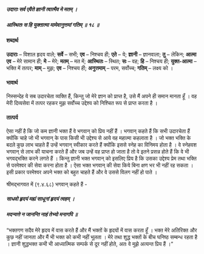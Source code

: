 ##### उदाराः सर्व एवैते ज्ञानी त्वात्मैव मे मतम् ।
##### आस्थितः स हि युक्तात्मा मामेवानुत्तमां गतिम् ॥ १८ ॥

#### शब्दार्थ

**उदाराः** – विशाल हृदय वाले; **सर्वे** – सभी; **एव** – निश्चय ही; **एते** – ये; **ज्ञानी** – ज्ञानवाला; **तु** – लेकिन; **आत्मा एव** – मेरे सामान ही; **मे** – मेरे; **मतम्** – मत में; **आस्थितः** – स्थित; **सः** – वह; **हि** – निश्चय ही; **युक्त-आत्मा** – भक्ति में तत्पर; **माम्** – मुझ; **एव** – निश्चय ही; **अनुत्तमाम्** – परम, सर्वोच्च; **गतिम्** – लक्ष्य को ।

#### भावार्थ

निस्सन्देह ये सब उदारचेता व्यक्ति हैं, किन्तु जो मेरे ज्ञान को प्राप्त है, उसे मैं अपने ही समान मानता हूँ । वह मेरी दिव्यसेवा में तत्पर रहकर मुझ सर्वोच्च उद्देश्य को निश्चित रूप से प्राप्त करता है ।

#### तात्पर्य

ऐसा नहीं है कि जो कम ज्ञानी भक्त हैं वे भगवान् को प्रिय नहीं हैं । भगवान् कहते हैं कि सभी उदारचेता हैं क्योंकि चाहे जो भी भगवान् के पास किसी भी उद्देश्य से आये वह महात्मा कहलाता है । जो भक्त भक्ति के बदले कुछ लाभ चाहते हैं उन्हें भगवान् स्वीकार करते हैं क्योंकि इससे स्नेह का विनिमय होता है । वे स्नेहवश भगवान् से लाभ की याचना करते हैं और जब उन्हें वह प्राप्त हो जाता है तो वे इतने प्रसन्न होते हैं कि वे भी भगवद्भक्ति करने लगते हैं । किन्तु ज्ञानी भक्त भगवान् को इसलिए प्रिय है कि उसका उद्देश्य प्रेम तथा भक्ति से परमेश्वर की सेवा करना होता है । ऐसा भक्त भगवान् की सेवा किये बिना क्षण भर भी नहीं रह सकता । इसी प्रकार परमेश्वर अपने भक्त को बहुत चाहते हैं और वे उससे विलग नहीं हो पाते ।

श्रीमद्भागवत में (९.४.६८) भगवान् कहते हैं -

##### साधवो हृदयं मह्यं साधूनां हृदयं त्वहम् ।
##### मदन्यत्ते न जानन्ति नाहं तेभ्यो मनागपि ॥

“भक्तगण सदैव मेरे हृदय में वास करते हैं और मैं भक्तों के हृदयों में वास करता हूँ । भक्त मेरे अतिरिक्त और कुछ नहीं जानता और मैं भी भक्त को कभी नहीं भूलता । मेरे तथा शुद्ध भक्तों के बीच घनिष्ठ सम्बन्ध रहता है । ज्ञानी शुद्धभक्त कभी भी आध्यात्मिक सम्पर्क से दूर नहीं होते, अतः वे मुझे अत्यन्त प्रिय हैं ।”